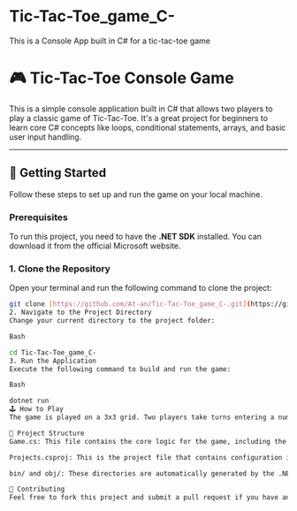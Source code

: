 # Tic-Tac-Toe_game_C-
This is a Console App built in C# for a tic-tac-toe game 
# 🎮 Tic-Tac-Toe Console Game

This is a simple console application built in C# that allows two players to play a classic game of Tic-Tac-Toe. It's a great project for beginners to learn core C# concepts like loops, conditional statements, arrays, and basic user input handling.

---

## 🚀 Getting Started

Follow these steps to set up and run the game on your local machine.

### Prerequisites

To run this project, you need to have the **.NET SDK** installed. You can download it from the official Microsoft website.

### 1. Clone the Repository

Open your terminal and run the following command to clone the project:

```bash
git clone [https://github.com/At-an/Tic-Tac-Toe_game_C-.git](https://github.com/At-an/Tic-Tac-Toe_game_C-.git)
2. Navigate to the Project Directory
Change your current directory to the project folder:

Bash

cd Tic-Tac-Toe_game_C-
3. Run the Application
Execute the following command to build and run the game:

Bash

dotnet run
🕹️ How to Play
The game is played on a 3x3 grid. Two players take turns entering a number from 1 to 9 to place their mark ('X' or 'O') on the board. The first player to get three of their marks in a row (horizontally, vertically, or diagonally) wins the game. If all spaces are filled and no player has won, the game is a draw.

📂 Project Structure
Game.cs: This file contains the core logic for the game, including the Main method, the PlayGame loop, and helper functions to display the board and check for a winner or a draw.

Projects.csproj: This is the project file that contains configuration information, such as the target framework and the startup object. It tells the .NET compiler how to build your project.

bin/ and obj/: These directories are automatically generated by the .NET build process. They contain the compiled executable files and intermediate build files.

🤝 Contributing
Feel free to fork this project and submit a pull request if you have any improvements.
